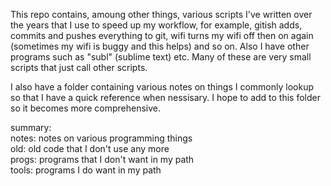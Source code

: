 This repo contains, amoung other things, various scripts I've written
over the years that I use to speed up my workflow, for example, gitish
adds, commits and pushes everything to git, wifi turns my wifi off then
on again (sometimes my wifi is buggy and this helps) and so on. Also
I have other programs such as "subl" (sublime text) etc. Many of these
are very small scripts that just call other scripts.

I also have a folder containing various notes on things I commonly
lookup so that I have a quick reference when nessisary. I hope to
add to this folder so it becomes more comprehensive.

summary:  
notes:    notes on various programming things  
old:      old code that I don't use any more  
progs:    programs that I don't want in my path  
tools:    programs I do want in my path  


